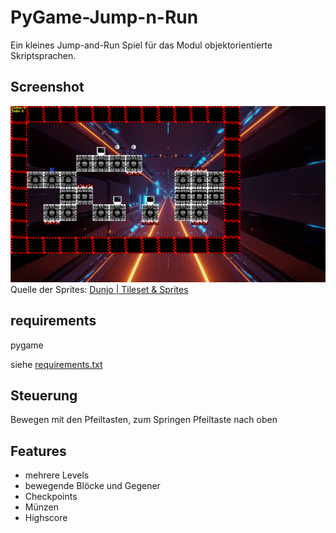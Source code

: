 # PyGame-Jump-n-Run

Ein kleines Jump-and-Run Spiel für das Modul objektorientierte Skriptsprachen.

## Screenshot

![Screenshot](sprites/screenshot.png)
Quelle der Sprites: [Dunjo | Tileset & Sprites](https://arks.itch.io/dungeon-platform-tileset)

## requirements

pygame

siehe [requirements.txt](requirements.txt)

## Steuerung

Bewegen mit den Pfeiltasten, zum Springen Pfeiltaste nach oben

## Features
* mehrere Levels
* bewegende Blöcke und Gegener
* Checkpoints
* Münzen
* Highscore